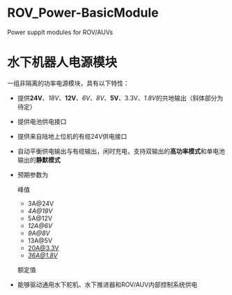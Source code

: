 # ROV_Power-BasicModule
Power supplt modules for ROV/AUVs

# 水下机器人电源模块

一组非隔离的功率电源模块，具有以下特性：

* 提供**24V**、*18V*、**12V**、*6V*、*8V*、**5V**、3.3V、*1.8V*的共地输出（斜体部分为待定）

* 提供电池供电接口

* 提供来自陆地上位机的有缆24V供电接口

* 自动平衡供电输出与有缆输出，闲时充电，支持双输出的**高功率模式**和单电池输出的**静默模式**

* 预期参数为

    峰值

    * 3A@24V
    * *4A@18V*
    * 5A@12V
    * *12A@6V*
    * *9A@8V*
    * 13A@5V
    * 20A@3.3V
    * *36A@1.8V*

    额定值

* 能够驱动通用水下舵机、水下推进器和ROV/AUV内部控制系统供电

